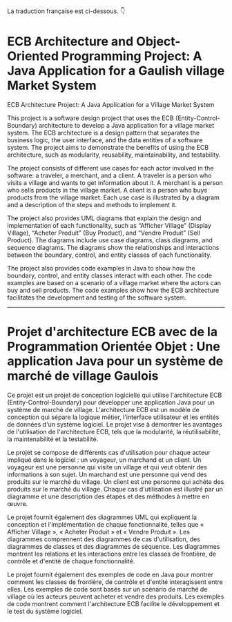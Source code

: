 La traduction française est ci-dessous. 👇
<body>
<h1>ECB Architecture and Object-Oriented Programming Project: A Java Application for a Gaulish village Market System</h1>
<p>ECB Architecture Project: A Java Application for a Village Market System</p>
<p>This project is a software design project that uses the ECB (Entity-Control-Boundary) architecture to develop a Java application for a village market system. The ECB architecture is a design pattern that separates the business logic, the user interface, and the data entities of a software system. The project aims to demonstrate the benefits of using the ECB architecture, such as modularity, reusability, maintainability, and testability.</p>
<p>The project consists of different use cases for each actor involved in the software: a traveler, a merchant, and a client. A traveler is a person who visits a village and wants to get information about it. A merchant is a person who sells products in the village market. A client is a person who buys products from the village market. Each use case is illustrated by a diagram and a description of the steps and methods to implement it.</p>
<p>The project also provides UML diagrams that explain the design and implementation of each functionality, such as “Afficher Village” (Display Village), “Acheter Produit” (Buy Product), and “Vendre Produit” (Sell Product). The diagrams include use case diagrams, class diagrams, and sequence diagrams. The diagrams show the relationships and interactions between the boundary, control, and entity classes of each functionality.</p>
<p>The project also provides code examples in Java to show how the boundary, control, and entity classes interact with each other. The code examples are based on a scenario of a village market where the actors can buy and sell products. The code examples show how the ECB architecture facilitates the development and testing of the software system.</p>
<hr>
<h1>Projet d'architecture ECB avec de la Programmation Orientée Objet : Une application Java pour un système de marché de village Gaulois</h1>
<p>Ce projet est un projet de conception logicielle qui utilise l'architecture ECB (Entity-Control-Boundary) pour développer une application Java pour un système de marché de village. L'architecture ECB est un modèle de conception qui sépare la logique métier, l'interface utilisateur et les entités de données d'un système logiciel. Le projet vise à démontrer les avantages de l'utilisation de l'architecture ECB, tels que la modularité, la réutilisabilité, la maintenabilité et la testabilité.</p>
<p>Le projet se compose de différents cas d'utilisation pour chaque acteur impliqué dans le logiciel : un voyageur, un marchand et un client. Un voyageur est une personne qui visite un village et qui veut obtenir des informations à son sujet. Un marchand est une personne qui vend des produits sur le marché du village. Un client est une personne qui achète des produits sur le marché du village. Chaque cas d'utilisation est illustré par un diagramme et une description des étapes et des méthodes à mettre en œuvre.</p>
<p>Le projet fournit également des diagrammes UML qui expliquent la conception et l'implémentation de chaque fonctionnalité, telles que « Afficher Village », « Acheter Produit » et « Vendre Produit ». Les diagrammes comprennent des diagrammes de cas d'utilisation, des diagrammes de classes et des diagrammes de séquence. Les diagrammes montrent les relations et les interactions entre les classes de frontière, de contrôle et d'entité de chaque fonctionnalité.</p>
<p>Le projet fournit également des exemples de code en Java pour montrer comment les classes de frontière, de contrôle et d'entité interagissent entre elles. Les exemples de code sont basés sur un scénario de marché de village où les acteurs peuvent acheter et vendre des produits. Les exemples de code montrent comment l'architecture ECB facilite le développement et le test du système logiciel.</p>
</body>
